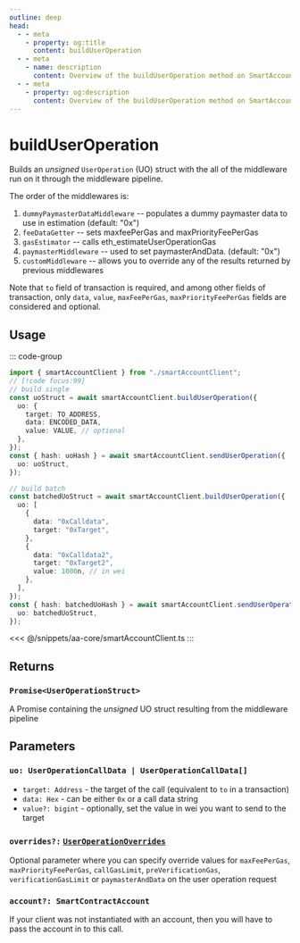 ```yaml
---
outline: deep
head:
  - - meta
    - property: og:title
      content: buildUserOperation
  - - meta
    - name: description
      content: Overview of the buildUserOperation method on SmartAccountClient
  - - meta
    - property: og:description
      content: Overview of the buildUserOperation method on SmartAccountClient
---
```


# buildUserOperation

Builds an _unsigned_ `UserOperation` (UO) struct with the all of the middleware run on it through the middleware pipeline.

The order of the middlewares is:

1.  `dummyPaymasterDataMiddleware` -- populates a dummy paymaster data to use in estimation (default: "0x")
2.  `feeDataGetter` -- sets maxfeePerGas and maxPriorityFeePerGas
3.  `gasEstimator` -- calls eth_estimateUserOperationGas
4.  `paymasterMiddleware` -- used to set paymasterAndData. (default: "0x")
5.  `customMiddleware` -- allows you to override any of the results returned by previous middlewares

Note that `to` field of transaction is required, and among other fields of transaction, only `data`, `value`, `maxFeePerGas`, `maxPriorityFeePerGas` fields are considered and optional.

## Usage

::: code-group

```ts [example.ts]
import { smartAccountClient } from "./smartAccountClient";
// [!code focus:99]
// build single
const uoStruct = await smartAccountClient.buildUserOperation({
  uo: {
    target: TO_ADDRESS,
    data: ENCODED_DATA,
    value: VALUE, // optional
  },
});
const { hash: uoHash } = await smartAccountClient.sendUserOperation({
  uo: uoStruct,
});

// build batch
const batchedUoStruct = await smartAccountClient.buildUserOperation({
  uo: [
    {
      data: "0xCalldata",
      target: "0xTarget",
    },
    {
      data: "0xCalldata2",
      target: "0xTarget2",
      value: 1000n, // in wei
    },
  ],
});
const { hash: batchedUoHash } = await smartAccountClient.sendUserOperation({
  uo: batchedUoStruct,
});
```

<<< @/snippets/aa-core/smartAccountClient.ts
:::

## Returns

### `Promise<UserOperationStruct>`

A Promise containing the _unsigned_ UO struct resulting from the middleware pipeline

## Parameters

### `uo: UserOperationCallData | UserOperationCallData[]`

- `target: Address` - the target of the call (equivalent to `to` in a transaction)
- `data: Hex` - can be either `0x` or a call data string
- `value?: bigint` - optionally, set the value in wei you want to send to the target

### `overrides?:` [`UserOperationOverrides`](/packages/aa-core/smart-account-client/types/userOperationOverrides.md)

Optional parameter where you can specify override values for `maxFeePerGas`, `maxPriorityFeePerGas`, `callGasLimit`, `preVerificationGas`, `verificationGasLimit` or `paymasterAndData` on the user operation request

### `account?: SmartContractAccount`

If your client was not instantiated with an account, then you will have to pass the account in to this call.
